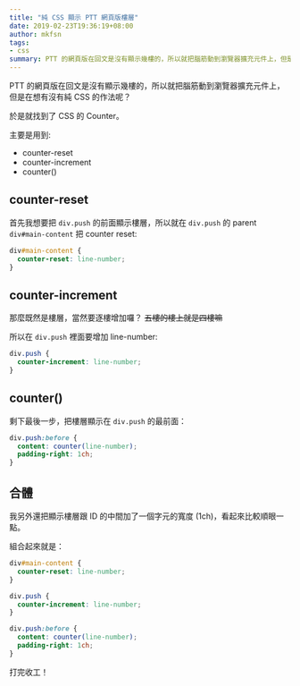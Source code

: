 ```yaml
---
title: "純 CSS 顯示 PTT 網頁版樓層"
date: 2019-02-23T19:36:19+08:00
author: mkfsn
tags:
- css
summary: PTT 的網頁版在回文是沒有顯示幾樓的，所以就把腦筋動到瀏覽器擴充元件上，但是在想有沒有純 CSS 的作法呢？
---
```


PTT 的網頁版在回文是沒有顯示幾樓的，所以就把腦筋動到瀏覽器擴充元件上，但是在想有沒有純 CSS 的作法呢？

於是就找到了 CSS 的 Counter。

主要是用到:
- counter-reset
- counter-increment
- counter()

## counter-reset

首先我想要把 `div.push` 的前面顯示樓層，所以就在 `div.push` 的 parent `div#main-content` 把 counter reset:

```css
div#main-content {
  counter-reset: line-number;
}
```

## counter-increment

那麼既然是樓層，當然要逐樓增加囉？ ~~五樓的樓上就是四樓嘛~~

所以在 `div.push` 裡面要增加 line-number:

```css
div.push {
  counter-increment: line-number;
}
```

## counter()

剩下最後一步，把樓層顯示在 `div.push` 的最前面：

```css
div.push:before {
  content: counter(line-number);
  padding-right: 1ch;
}
```

## 合體

我另外還把顯示樓層跟 ID 的中間加了一個字元的寬度 (1ch)，看起來比較順眼一點。

組合起來就是：

```css
div#main-content {
  counter-reset: line-number;
}

div.push {
  counter-increment: line-number;
}

div.push:before {
  content: counter(line-number);
  padding-right: 1ch;
}
```

打完收工！

